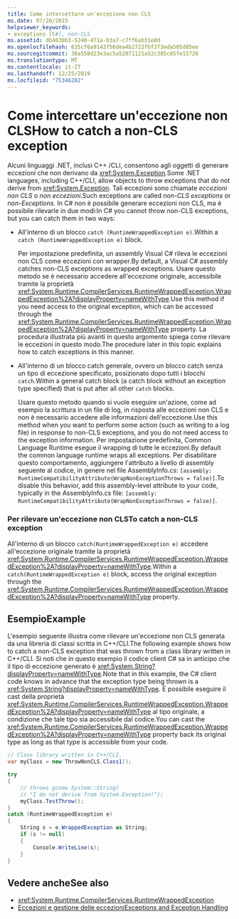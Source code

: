 ```yaml
---
title: Come intercettare un'eccezione non CLS
ms.date: 07/20/2015
helpviewer_keywords:
- exceptions [C#], non-CLS
ms.assetid: db4630b3-5240-471a-b3a7-c7ff6ab31e8d
ms.openlocfilehash: 635cf0a9142f56dea4b2722fbf3f3eda505d85ee
ms.sourcegitcommit: 30a558d23e3ac5a52071121a52c305c85fe15726
ms.translationtype: MT
ms.contentlocale: it-IT
ms.lasthandoff: 12/25/2019
ms.locfileid: "75346282"
---
```

# <a name="how-to-catch-a-non-cls-exception"></a><span data-ttu-id="1739c-102">Come intercettare un'eccezione non CLS</span><span class="sxs-lookup"><span data-stu-id="1739c-102">How to catch a non-CLS exception</span></span>
<span data-ttu-id="1739c-103">Alcuni linguaggi .NET, inclusi C++ /CLI, consentono agli oggetti di generare eccezioni che non derivano da <xref:System.Exception>.</span><span class="sxs-lookup"><span data-stu-id="1739c-103">Some .NET languages, including C++/CLI, allow objects to throw exceptions that do not derive from <xref:System.Exception>.</span></span> <span data-ttu-id="1739c-104">Tali eccezioni sono chiamate *eccezioni non CLS* o *non eccezioni*.</span><span class="sxs-lookup"><span data-stu-id="1739c-104">Such exceptions are called *non-CLS exceptions* or *non-Exceptions*.</span></span> <span data-ttu-id="1739c-105">In C# non è possibile generare eccezioni non CLS, ma è possibile rilevarle in due modi:</span><span class="sxs-lookup"><span data-stu-id="1739c-105">In C# you cannot throw non-CLS exceptions, but you can catch them in two ways:</span></span>  
  
- <span data-ttu-id="1739c-106">All'interno di un blocco `catch (RuntimeWrappedException e)`.</span><span class="sxs-lookup"><span data-stu-id="1739c-106">Within a `catch (RuntimeWrappedException e)` block.</span></span>
  
     <span data-ttu-id="1739c-107">Per impostazione predefinita, un assembly Visual C# rileva le eccezioni non CLS come eccezioni con wrapper.</span><span class="sxs-lookup"><span data-stu-id="1739c-107">By default, a Visual C# assembly catches non-CLS exceptions as wrapped exceptions.</span></span> <span data-ttu-id="1739c-108">Usare questo metodo se è necessario accedere all'eccezione originale, accessibile tramite la proprietà <xref:System.Runtime.CompilerServices.RuntimeWrappedException.WrappedException%2A?displayProperty=nameWithType>.</span><span class="sxs-lookup"><span data-stu-id="1739c-108">Use this method if you need access to the original exception, which can be accessed through the <xref:System.Runtime.CompilerServices.RuntimeWrappedException.WrappedException%2A?displayProperty=nameWithType> property.</span></span> <span data-ttu-id="1739c-109">La procedura illustrata più avanti in questo argomento spiega come rilevare le eccezioni in questo modo.</span><span class="sxs-lookup"><span data-stu-id="1739c-109">The procedure later in this topic explains how to catch exceptions in this manner.</span></span>  
  
- <span data-ttu-id="1739c-110">All'interno di un blocco catch generale, ovvero un blocco catch senza un tipo di eccezione specificato, posizionato dopo tutti i blocchi `catch`.</span><span class="sxs-lookup"><span data-stu-id="1739c-110">Within a general catch block (a catch block without an exception type specified) that is put after all other `catch` blocks.</span></span>
  
     <span data-ttu-id="1739c-111">Usare questo metodo quando si vuole eseguire un'azione, come ad esempio la scrittura in un file di log, in risposta alle eccezioni non CLS e non è necessario accedere alle informazioni dell'eccezione.</span><span class="sxs-lookup"><span data-stu-id="1739c-111">Use this method when you want to perform some action (such as writing to a log file) in response to non-CLS exceptions, and you do not need access to the exception information.</span></span> <span data-ttu-id="1739c-112">Per impostazione predefinita, Common Language Runtime esegue il wrapping di tutte le eccezioni.</span><span class="sxs-lookup"><span data-stu-id="1739c-112">By default the common language runtime wraps all exceptions.</span></span> <span data-ttu-id="1739c-113">Per disabilitare questo comportamento, aggiungere l'attributo a livello di assembly seguente al codice, in genere nel file AssemblyInfo.cs: `[assembly: RuntimeCompatibilityAttribute(WrapNonExceptionThrows = false)]`.</span><span class="sxs-lookup"><span data-stu-id="1739c-113">To disable this behavior, add this assembly-level attribute to your code, typically in the AssemblyInfo.cs file: `[assembly: RuntimeCompatibilityAttribute(WrapNonExceptionThrows = false)]`.</span></span>  
  
### <a name="to-catch-a-non-cls-exception"></a><span data-ttu-id="1739c-114">Per rilevare un'eccezione non CLS</span><span class="sxs-lookup"><span data-stu-id="1739c-114">To catch a non-CLS exception</span></span>  
  
<span data-ttu-id="1739c-115">All'interno di un blocco `catch(RuntimeWrappedException e)` accedere all'eccezione originale tramite la proprietà <xref:System.Runtime.CompilerServices.RuntimeWrappedException.WrappedException%2A?displayProperty=nameWithType>.</span><span class="sxs-lookup"><span data-stu-id="1739c-115">Within a `catch(RuntimeWrappedException e)` block, access the original exception through the <xref:System.Runtime.CompilerServices.RuntimeWrappedException.WrappedException%2A?displayProperty=nameWithType> property.</span></span>  
  
## <a name="example"></a><span data-ttu-id="1739c-116">Esempio</span><span class="sxs-lookup"><span data-stu-id="1739c-116">Example</span></span>  
 <span data-ttu-id="1739c-117">L'esempio seguente illustra come rilevare un'eccezione non CLS generata da una libreria di classi scritta in C++/CLI.</span><span class="sxs-lookup"><span data-stu-id="1739c-117">The following example shows how to catch a non-CLS exception that was thrown from a class library written in C++/CLI.</span></span> <span data-ttu-id="1739c-118">Si noti che in questo esempio il codice client C# sa in anticipo che il tipo di eccezione generato è <xref:System.String?displayProperty=nameWithType>.</span><span class="sxs-lookup"><span data-stu-id="1739c-118">Note that in this example, the C# client code knows in advance that the exception type being thrown is a <xref:System.String?displayProperty=nameWithType>.</span></span> <span data-ttu-id="1739c-119">È possibile eseguire il cast della proprietà <xref:System.Runtime.CompilerServices.RuntimeWrappedException.WrappedException%2A?displayProperty=nameWithType> al tipo originale, a condizione che tale tipo sia accessibile dal codice.</span><span class="sxs-lookup"><span data-stu-id="1739c-119">You can cast the <xref:System.Runtime.CompilerServices.RuntimeWrappedException.WrappedException%2A?displayProperty=nameWithType> property back its original type as long as that type is accessible from your code.</span></span>  
  
```csharp
// Class library written in C++/CLI.
var myClass = new ThrowNonCLS.Class1();

try
{
    // throws gcnew System::String(  
    // "I do not derive from System.Exception!");  
    myClass.TestThrow();
}
catch (RuntimeWrappedException e)
{
    String s = e.WrappedException as String;
    if (s != null)
    {
        Console.WriteLine(s);
    }
}
```  
  
## <a name="see-also"></a><span data-ttu-id="1739c-120">Vedere anche</span><span class="sxs-lookup"><span data-stu-id="1739c-120">See also</span></span>

- <xref:System.Runtime.CompilerServices.RuntimeWrappedException>
- [<span data-ttu-id="1739c-121">Eccezioni e gestione delle eccezioni</span><span class="sxs-lookup"><span data-stu-id="1739c-121">Exceptions and Exception Handling</span></span>](./index.md)
